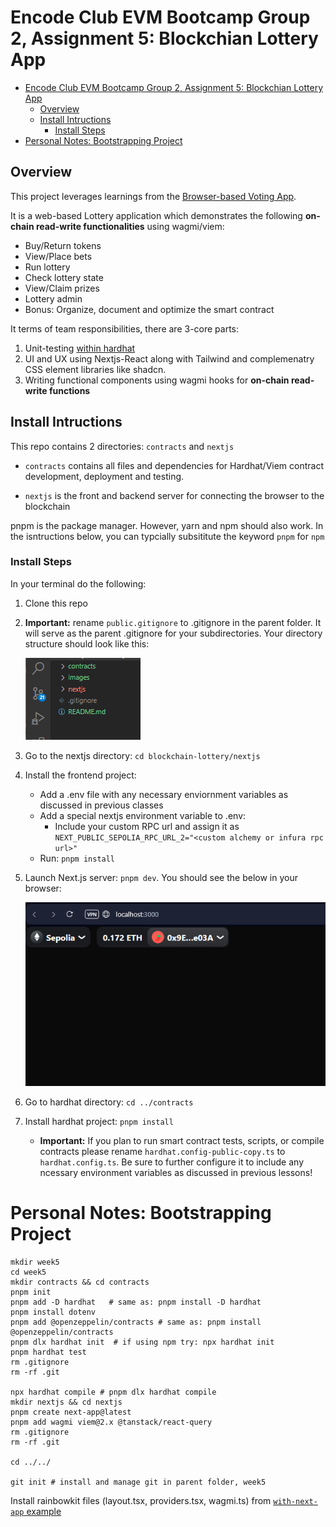 # Encode Club EVM Bootcamp Group 2, Assignment 5: Blockchian Lottery App
- [Encode Club EVM Bootcamp Group 2, Assignment 5: Blockchian Lottery App](#encode-club-evm-bootcamp-group-2-assignment-5-blockchian-lottery-app)
  - [Overview](#overview)
  - [Install Intructions](#install-intructions)
    - [Install Steps](#install-steps)
- [Personal Notes: Bootstrapping Project](#personal-notes-bootstrapping-project)

## Overview

This project leverages learnings from the [Browser-based Voting App](https://github.com/codesport/erc20votes-part2). 


It is a web-based Lottery application which demonstrates the following **on-chain read-write functionalities** using wagmi/viem:

   * Buy/Return tokens
   * View/Place bets
   * Run lottery
   * Check lottery state
   * View/Claim prizes
   * Lottery admin
   * Bonus: Organize, document and optimize the smart contract

It terms of team responsibilities, there are 3-core parts:

1. Unit-testing [within hardhat](contracts/test/LotterToken.ts) 
2. UI and UX using Nextjs-React along with Tailwind and complemenatry CSS element libraries like shadcn.
3. Writing functional components using wagmi hooks for **on-chain read-write functions**


## Install Intructions

This repo contains 2 directories: `contracts` and `nextjs`

* `contracts` contains all files and dependencies for Hardhat/Viem contract development, deployment and testing.

* `nextjs` is the front and backend server for connecting the browser to the blockchain

pnpm is the package manager. However, yarn and npm should also work. In the isntructions below, you can typcially subsititute the keyword `pnpm` for `npm`

### Install Steps
In your terminal do the following:

1. Clone this repo
2. **Important:**  rename `public.gitignore` to .gitignore in the parent folder. It will serve as the parent .gitignore for your subdirectories.  Your directory structure should look like this:
 
   ![directory top level](/images/toplevel-directory.png)

3. Go to the nextjs directory: `cd blockchain-lottery/nextjs`
4. Install the frontend project: 
   * Add a .env file with any necessary enviornment variables as discussed in previous classes
   * Add a special nextjs environment variable to .env:
      * Include your custom RPC url and assign it as `NEXT_PUBLIC_SEPOLIA_RPC_URL_2="<custom alchemy or infura rpc url>"`
   * Run: `pnpm install`
   
5. Launch Next.js server: `pnpm dev`.  You should see the below in your browser:

   ![directory top level](/images/version1.png)

6. Go to hardhat directory: `cd ../contracts`
7. Install hardhat project:  `pnpm install`
   - **Important:** If you plan to run smart contract tests, scripts, or compile contracts please rename `hardhat.config-public-copy.ts` to `hardhat.config.ts`.  Be sure to further configure it to include any ncessary environment variables as discussed in previous lessons!


# Personal Notes: Bootstrapping Project
```
mkdir week5
cd week5
mkdir contracts && cd contracts
pnpm init
pnpm add -D hardhat   # same as: pnpm install -D hardhat 
pnpm install dotenv
pnpm add @openzeppelin/contracts # same as: pnpm install @openzeppelin/contracts
pnpm dlx hardhat init  # if using npm try: npx hardhat init
pnpm hardhat test
rm .gitignore
rm -rf .git

npx hardhat compile # pnpm dlx hardhat compile
mkdir nextjs && cd nextjs
pnpm create next-app@latest
pnpm add wagmi viem@2.x @tanstack/react-query
rm .gitignore
rm -rf .git

cd ../../

git init # install and manage git in parent folder, week5
```

Install rainbowkit files (layout.tsx, providers.tsx, wagmi.ts) from [`with-next-app` example](https://github.com/codesport/rainbowkit/tree/main/examples/with-next-app/src/app)



